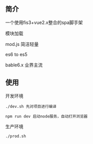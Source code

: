 ## 简介

一个使用fis3+vue2.x整合的spa脚手架

模块加载

mod.js 简洁轻量

es6 to es5

bable6.x 业界主流

## 使用

开发环境

    ./dev.sh 先对项目进行编译

    npm run dev 启动node服务，自动打开浏览器

生产环境

    ./prod.sh